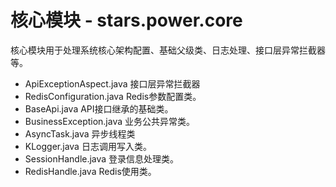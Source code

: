 # 核心模块 - stars.power.core

核心模块用于处理系统核心架构配置、基础父级类、日志处理、接口层异常拦截器等。

- ApiExceptionAspect.java 接口层异常拦截器
- RedisConfiguration.java Redis参数配置类。
- BaseApi.java API接口继承的基础类。
- BusinessException.java 业务公共异常类。
- AsyncTask.java 异步线程类
- KLogger.java 日志调用写入类。
- SessionHandle.java 登录信息处理类。
- RedisHandle.java Redis使用类。